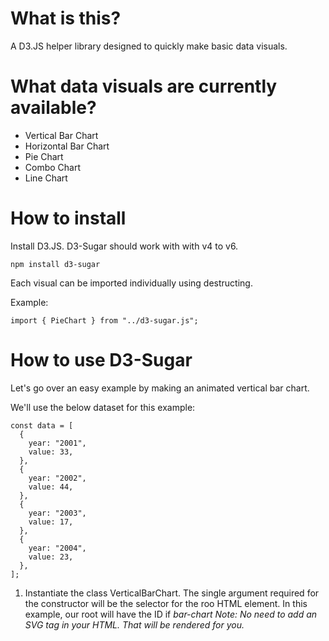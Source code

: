 # What is this? 
A D3.JS helper library designed to quickly make basic data visuals. 

# What data visuals are currently available?

- Vertical Bar Chart
- Horizontal Bar Chart
- Pie Chart
- Combo Chart
- Line Chart

# How to install

Install D3.JS. D3-Sugar should work with with v4 to v6.

`
npm install d3-sugar
`

Each visual can be imported individually using destructing. 

Example: 

```
import { PieChart } from "../d3-sugar.js";
```

# How to use D3-Sugar 

Let's go over an easy example by making an animated vertical bar chart. 

We'll use the below dataset for this example:

```
const data = [
  {
    year: "2001",
    value: 33,
  },
  {
    year: "2002",
    value: 44,
  },
  {
    year: "2003",
    value: 17,
  },
  {
    year: "2004",
    value: 23,
  },
];

```

1. Instantiate the class VerticalBarChart. The single argument required for the constructor will be the selector for the roo HTML element. In this example, our root will have the ID if *bar-chart* _Note: No need to add an SVG tag in your HTML. That will be rendered for you._

```


```
